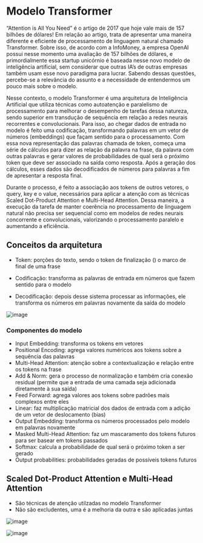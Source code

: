 # Modelo Transformer

“Attention is All You Need” é o artigo de 2017 que hoje vale mais de 157 bilhões de 
dólares! Em relação ao artigo, trata de apresentar uma maneira diferente e eficiente 
de processamento de linguagem natural chamado Transformer. Sobre isso, de acordo com 
a InfoMoney, a empresa OpenAI possui nesse momento uma avaliação de 157 bilhões de 
dólares, e primordialmente essa startup unicórnio é baseada nesse novo modelo de 
inteligência artificial, sem considerar que outras IA’s de outras empresas também 
usam esse novo paradigma para lucrar. Sabendo dessas questões, percebe-se a relevância 
do assunto e a necessidade de entendermos um pouco mais sobre o modelo.<br>

Nesse contexto, o modelo Transformer é uma arquitetura de Inteligência 
Artificial que utiliza técnicas como autoatenção e paralelismo de processamento 
para melhorar o desempenho de tarefas dessa natureza, sendo superior em transdução 
de sequência em relação a redes neurais recorrentes e convolucionais. Para isso, 
ao chegar dados de entrada no modelo é feito uma codificação, transformando palavras 
em um vetor de números (embeddings) que façam sentido para o processamento. Com essa 
nova representação das palavras chamada de token, começa uma série de cálculos para 
dizer as relação da palavra na frase, da palavra com outras palavras e gerar valores 
de probabilidades de qual será o próximo token que deve ser associado na saída 
como resposta. Após a geração dos cálculos, esses dados são decodificados de 
números para palavras a fim de apresentar a resposta final.<br>

Durante o processo, é feito a associação aos tokens de outros vetores, o query, 
key e o value, necessários para aplicar a atenção com as técnicas Scaled 
Dot-Product Attention e Multi-Head Attention. Dessa maneira, a execução da tarefa 
de manter coerência no processamento de linguagem natural não precisa ser 
sequencial como em modelos de redes neurais concorrente e convolucionais, 
valorizando o processamento paralelo e aumentando a eficiência.<br>

## Conceitos  da arquitetura

- Token: porções do texto, sendo o token de finalização (<EOS>) o 
marco de final de uma frase

- Codificação: transforma as palavras de entrada em números que fazem 
sentido para o modelo

- Decodificação: depois desse sistema processar as informações, ele transforma 
os números em palavras novamente da saída do modelo

![image](https://github.com/user-attachments/assets/2301aa55-252e-4f29-84db-66b80333dbfe)


### Componentes do modelo

- Input Embedding: transforma os tokens em vetores
- Positional Encoding: agrega valores numéricos aos tokens sobre a sequência das palavras
- Multi-Head Attention: atenção sobre a contextualização e relação entre os tokens na frase
- Add & Norm: gera o processo de normalização e também cria conexão residual (permite que a entrada de uma camada seja adicionada diretamente à sua saída)
- Feed Forward: agrega valores aos tokens sobre padrões mais complexos entre eles
- Linear: faz multiplicação matricial dos dados de entrada com a adição de um vetor de deslocamento (bias)
- Output Embedding: transforma os números processados pelo modelo em palavras novamente
- Masked Multi-Head Attention: faz um mascaramento dos tokens futuros para ser basear em tokens passados
- Softmax: calcula a probabilidade de qual será o próximo token a ser gerado
- Output probabilities: probabilidades geradas de possíveis tokens futuros


## Scaled Dot-Product Attention e Multi-Head Attention

- São técnicas de atenção utilzadas no modelo Transformer
- Não são excludentes, uma é a melhoria da outra e são aplicadas juntas

![image](https://github.com/user-attachments/assets/0eefe9a4-249e-4d33-99f2-0c0de62560b5)

![image](https://github.com/user-attachments/assets/0f13a730-538c-4f04-8186-965f8e035eaa)

